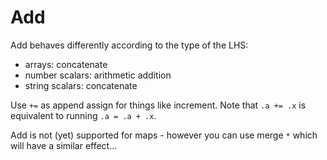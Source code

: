 # Add

Add behaves differently according to the type of the LHS:
* arrays: concatenate
* number scalars: arithmetic addition
* string scalars: concatenate

Use `+=` as append assign for things like increment. Note that `.a += .x` is equivalent to running `.a = .a + .x`.

Add is not (yet) supported for maps - however you can use merge `*` which will have a similar effect...
